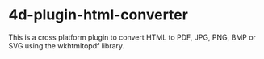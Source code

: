 4d-plugin-html-converter
========================

This is a cross platform plugin to convert HTML to PDF, JPG, PNG, BMP or SVG using the ​wkhtmltopdf library.